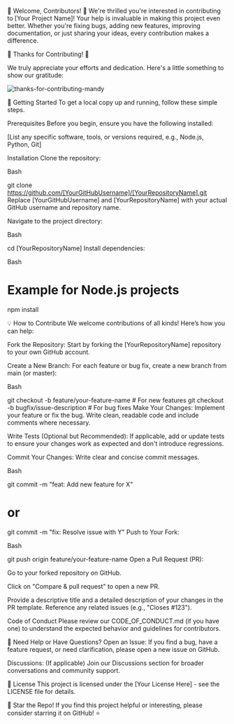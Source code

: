 🌟 Welcome, Contributors! 🌟
We're thrilled you're interested in contributing to [Your Project Name]! Your help is invaluable in making this project even better. Whether you're fixing bugs, adding new features, improving documentation, or just sharing your ideas, every contribution makes a difference.

🙏 Thanks for Contributing! 🙏

We truly appreciate your efforts and dedication. Here's a little something to show our gratitude:

![thanks-for-contributing-mandy](https://github.com/user-attachments/assets/51d8636e-e556-4bff-a8d1-e6716ce45f8d)




🚀 Getting Started
To get a local copy up and running, follow these simple steps.

Prerequisites
Before you begin, ensure you have the following installed:

[List any specific software, tools, or versions required, e.g., Node.js, Python, Git]

Installation
Clone the repository:

Bash

git clone https://github.com/[YourGitHubUsername]/[YourRepositoryName].git
Replace [YourGitHubUsername] and [YourRepositoryName] with your actual GitHub username and repository name.

Navigate to the project directory:

Bash

cd [YourRepositoryName]
Install dependencies:

Bash

# Example for Node.js projects
npm install

💡 How to Contribute
We welcome contributions of all kinds! Here’s how you can help:

Fork the Repository: Start by forking the [YourRepositoryName] repository to your own GitHub account.

Create a New Branch: For each feature or bug fix, create a new branch from main (or master):

Bash

git checkout -b feature/your-feature-name  # For new features
git checkout -b bugfix/issue-description   # For bug fixes
Make Your Changes: Implement your feature or fix the bug. Write clean, readable code and include comments where necessary.

Write Tests (Optional but Recommended): If applicable, add or update tests to ensure your changes work as expected and don't introduce regressions.

Commit Your Changes: Write clear and concise commit messages.

Bash

git commit -m "feat: Add new feature for X"
# or
git commit -m "fix: Resolve issue with Y"
Push to Your Fork:

Bash

git push origin feature/your-feature-name
Open a Pull Request (PR):

Go to your forked repository on GitHub.

Click on "Compare & pull request" to open a new PR.

Provide a descriptive title and a detailed description of your changes in the PR template. Reference any related issues (e.g., "Closes #123").

Code of Conduct
Please review our CODE_OF_CONDUCT.md (if you have one) to understand the expected behavior and guidelines for contributors.

🤝 Need Help or Have Questions?
Open an Issue: If you find a bug, have a feature request, or need clarification, please open a new issue on GitHub.

Discussions: (If applicable) Join our Discussions section for broader conversations and community support.

📄 License
This project is licensed under the [Your License Here] - see the LICENSE file for details.

💖 Star the Repo!
If you find this project helpful or interesting, please consider starring it on GitHub! ⭐
